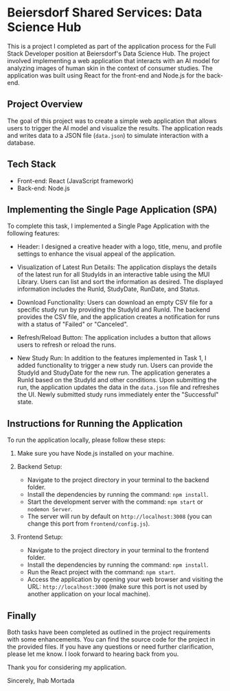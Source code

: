 # Beiersdorf Shared Services: Data Science Hub

This is a project I completed as part of the application process for the Full Stack Developer position at Beiersdorf's Data Science Hub. The project involved implementing a web application that interacts with an AI model for analyzing images of human skin in the context of consumer studies. The application was built using React for the front-end and Node.js for the back-end.

## Project Overview

The goal of this project was to create a simple web application that allows users to trigger the AI model and visualize the results. The application reads and writes data to a JSON file (`data.json`) to simulate interaction with a database.

## Tech Stack

- Front-end: React (JavaScript framework)
- Back-end: Node.js

## Implementing the Single Page Application (SPA)

To complete this task, I implemented a Single Page Application with the following features:

- Header: I designed a creative header with a logo, title, menu, and profile settings to enhance the visual appeal of the application.

- Visualization of Latest Run Details: The application displays the details of the latest run for all StudyIds in an interactive table using the MUI Library. Users can list and sort the information as desired. The displayed information includes the RunId, StudyDate, RunDate, and Status.

- Download Functionality: Users can download an empty CSV file for a specific study run by providing the StudyId and RunId. The backend provides the CSV file, and the application creates a notification for runs with a status of "Failed" or "Canceled".

- Refresh/Reload Button: The application includes a button that allows users to refresh or reload the runs.

- New Study Run: In addition to the features implemented in Task 1, I added functionality to trigger a new study run. Users can provide the StudyId and StudyDate for the new run. The application generates a RunId based on the StudyId and other conditions. Upon submitting the run, the application updates the data in the `data.json` file and refreshes the UI. Newly submitted study runs immediately enter the "Successful" state.

## Instructions for Running the Application

To run the application locally, please follow these steps:

1. Make sure you have Node.js installed on your machine.

2. Backend Setup:
   - Navigate to the project directory in your terminal to the backend folder.
   - Install the dependencies by running the command: `npm install`.
   - Start the development server with the command: `npm start` or `nodemon Server`.
   - The server will run by default on `http://localhost:3008` (you can change this port from `frontend/config.js`).

3. Frontend Setup:
   - Navigate to the project directory in your terminal to the frontend folder.
   - Install the dependencies by running the command: `npm install`.
   - Run the React project with the command: `npm start`.
   - Access the application by opening your web browser and visiting the URL: `http://localhost:3000` (make sure this port is not used by another application on your local machine).

## Finally

Both tasks have been completed as outlined in the project requirements with some enhancements. You can find the source code for the project in the provided files. If you have any questions or need further clarification, please let me know. I look forward to hearing back from you.

Thank you for considering my application.

Sincerely,
Ihab Mortada
